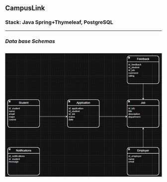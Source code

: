 ## CampusLink 

### Stack: Java Spring+Thymeleaf, PostgreSQL
--------
### ***Data base Schemas***
![1](backend/src/main/resources/static/images/dbSchemas.png)
--------

